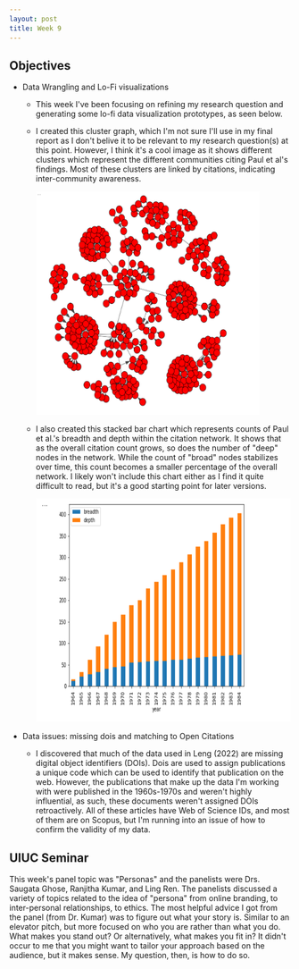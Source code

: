 ```yaml
---
layout: post
title: Week 9
---
```


## Objectives
- Data Wrangling and Lo-Fi visualizations
  - This week I've been focusing on refining my research question and generating some lo-fi data visualization prototypes, as seen below.  
  - I created this cluster graph, which I'm not sure I'll use in my final report as I don't belive it to be relevant to my research question(s) at this point. However, I think it's a cool image as it shows different clusters which represent the different communities citing Paul et al's findings. Most of these clusters are linked by citations, indicating inter-community awareness. 

    <img src="/images/cluster_network.png" width="400" height="400" alt="A visualization of a citation network. The nodes are marked in red with edges drawn between nodes if they are connected through direct citation. The nodes have been clustered to reflect communities within the papers citing Paul et al. (1963). The node representing Paul et al. (1963) is not included.">
    
  - I also created this stacked bar chart which represents counts of Paul et al.'s breadth and depth within the citation network. It shows that as the overall citation count grows, so does the number of "deep" nodes in the network. While the count of "broad" nodes stabilizes over time, this count becomes a smaller percentage of the overall network. I likely won't include this chart either as I find it quite difficult to read, but it's a good starting point for later versions.
    
    <img src="/images/stacked_bar.png" width="600" height="400" alt="">
    
- Data issues: missing dois and matching to Open Citations
  - I discovered that much of the data used in Leng (2022) are missing digital object identifiers (DOIs). Dois are used to assign publications a unique code which can be used to identify that publication on the web. However, the publications that make up the data I'm working with were published in the 1960s-1970s and weren't highly influential, as such, these documents weren't assigned DOIs retroactively. All of these articles have Web of Science IDs, and most of them are on Scopus, but I'm running into an issue of how to confirm the validity of my data. 

## UIUC Seminar
This week's panel topic was "Personas" and the panelists were Drs. Saugata Ghose, Ranjitha Kumar, and Ling Ren. The panelists discussed a variety of topics related to the idea of "persona" from online branding, to inter-personal relationships, to ethics. The most helpful advice I got from the panel (from Dr. Kumar) was to figure out what your story is. Similar to an elevator pitch, but more focused on who you are rather than what you do. What makes you stand out? Or alternatively, what makes you fit in? It didn't occur to me that you might want to tailor your approach based on the audience, but it makes sense. My question, then, is how to do so. 
